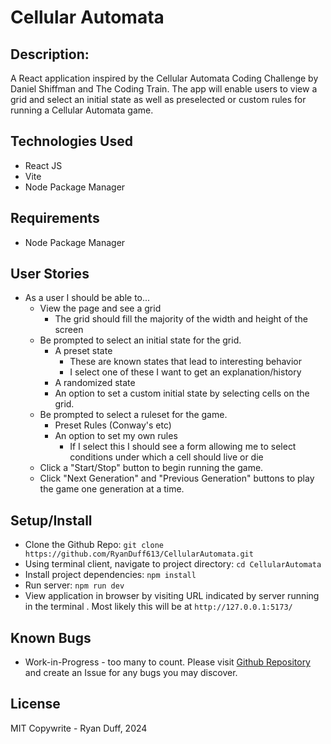# Cellular Automata

## Description:
A React application inspired by the Cellular Automata Coding Challenge by Daniel Shiffman and The Coding Train. The app will enable users to view a grid and select an initial state as well as preselected or custom rules for running a Cellular Automata game. 

## Technologies Used
- React JS
- Vite
- Node Package Manager

## Requirements
- Node Package Manager

## User Stories
- As a user I should be able to...
  - View the page and see a grid
    - The grid should fill the majority of the width and height of the screen
  - Be prompted to select an initial state for the grid. 
    - A preset state
      - These are known states that lead to interesting behavior
      - I select one of these I want to get an explanation/history
    - A randomized state
    - An option to set a custom initial state by selecting cells on the grid. 
  - Be prompted to select a ruleset for the game.
    - Preset Rules (Conway's etc)
    - An option to set my own rules
      - If I select this I should see a form allowing me to select conditions under which a cell should live or die
  - Click a "Start/Stop" button to begin running the game. 
  - Click "Next Generation" and "Previous Generation" buttons to play the game one generation at a time.

## Setup/Install
- Clone the Github Repo: `git clone https://github.com/RyanDuff613/CellularAutomata.git`
- Using terminal client, navigate to project directory: `cd CellularAutomata`
- Install project dependencies: `npm install`
- Run server: `npm run dev`
- View application in browser by visiting URL indicated by server running in the terminal . Most likely this will be at `http://127.0.0.1:5173/`

## Known Bugs
- Work-in-Progress - too many to count. Please visit [Github Repository](https://github.com/RyanDuff613/CellularAutomata.git) and create an Issue for any bugs you may discover.

## License
MIT 
Copywrite - Ryan Duff, 2024